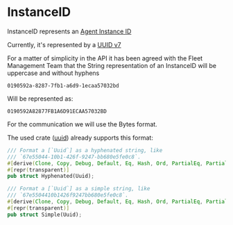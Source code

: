 # InstanceID

InstanceID represents
an [Agent Instance ID](https://github.com/open-telemetry/opamp-spec/blob/main/specification.md#agenttoserverinstance_uid)

Currently, it's represented by
a [UUID v7](https://www.ietf.org/archive/id/draft-ietf-uuidrev-rfc4122bis-14.html#name-uuid-version-7)

For a matter of simplicity in the API it has been agreed with the Fleet Management Team
that the String representation of an InstanceID will be uppercase and without hyphens

```
0190592a-8287-7fb1-a6d9-1ecaa57032bd
```

Will be represented as:

```
0190592A82877FB1A6D91ECAA57032BD
```

For the communication we will use the Bytes format.

The used crate ([uuid](https://github.com/uuid-rs/uuid/blob/1.10.0/src/fmt.rs#L72)) already supports this format:

```rust
/// Format a [`Uuid`] as a hyphenated string, like
/// `67e55044-10b1-426f-9247-bb680e5fe0c8`.
#[derive(Clone, Copy, Debug, Default, Eq, Hash, Ord, PartialEq, PartialOrd)]
#[repr(transparent)]
pub struct Hyphenated(Uuid);

/// Format a [`Uuid`] as a simple string, like
/// `67e5504410b1426f9247bb680e5fe0c8`.
#[derive(Clone, Copy, Debug, Default, Eq, Hash, Ord, PartialEq, PartialOrd)]
#[repr(transparent)]
pub struct Simple(Uuid);
```
